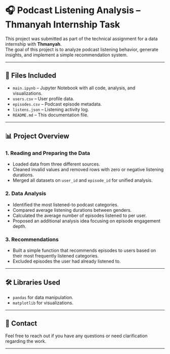# 🎧 Podcast Listening Analysis – Thmanyah Internship Task

This project was submitted as part of the technical assignment for a data internship with **Thmanyah**.  
The goal of this project is to analyze podcast listening behavior, generate insights, and implement a simple recommendation system.

---

## 📁 Files Included

- `main.ipynb` – Jupyter Notebook with all code, analysis, and visualizations.
- `users.csv` – User profile data.
- `episodes.csv` – Podcast episode metadata.
- `listens.json` – Listening activity log.
- `README.md` – This documentation file.

---

## 📊 Project Overview

### 1. Reading and Preparing the Data
- Loaded data from three different sources.
- Cleaned invalid values and removed rows with zero or negative listening durations.
- Merged all datasets on `user_id` and `episode_id` for unified analysis.

### 2. Data Analysis
- Identified the most listened-to podcast categories.
- Compared average listening durations between genders.
- Calculated the average number of episodes listened to per user.
- Proposed an additional analysis idea focusing on episode engagement depth.

### 3. Recommendations
- Built a simple function that recommends episodes to users based on their most frequently listened categories.
- Excluded episodes the user had already listened to.

---

## 🛠️ Libraries Used

- `pandas` for data manipulation.
- `matplotlib` for visualizations.

---

## 📨 Contact

Feel free to reach out if you have any questions or need clarification regarding the work.

---
